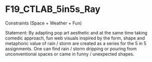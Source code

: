 # F19_CTLAB_5in5s_Ray



Constraints (Space + Weather + Fun)

Statement: By adapting pop art aesthetic and at the same time taking comedic approach, fun web visuals inspired by the form, shape and metaphoric value of rain / storm are created as a series for the 5 in 5 assignments. One can find rain / storm dripping or pouring from unconventional spaces or came in funny / unexpected shapes.
